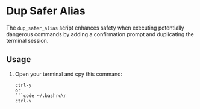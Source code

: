 # Dup Safer Alias

The `dup_safer_alias` script enhances safety when executing potentially dangerous commands by adding a confirmation prompt and duplicating the terminal session.

## Usage

1. Open your terminal and cpy this command:

   ```emacs ~/.bashrc\n
   ctrl-y
   or 
   ```code ~/.bashrc\n
   ctrl-v
